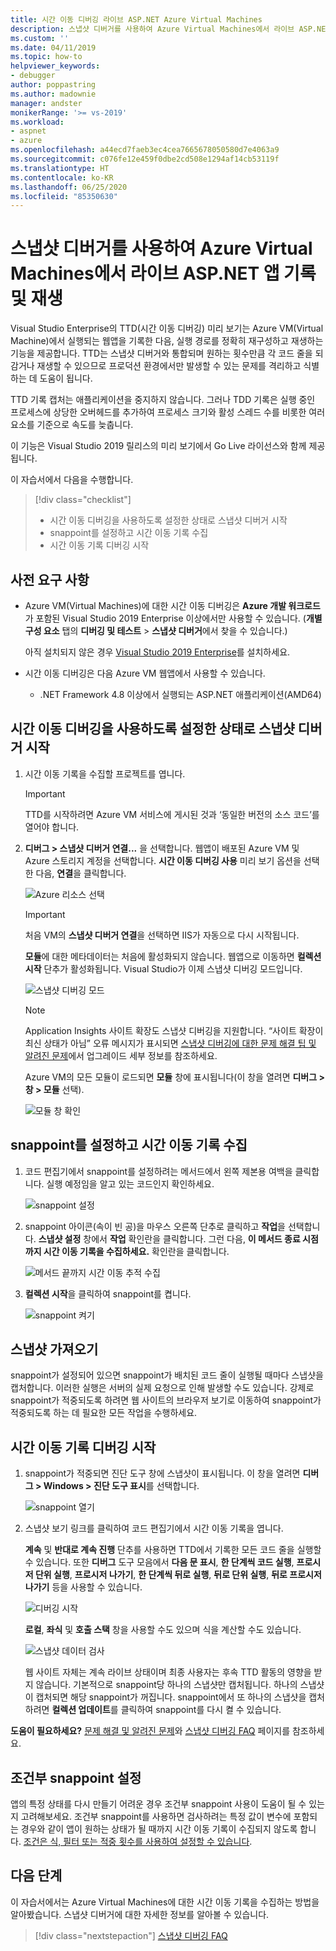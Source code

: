 ```yaml
---
title: 시간 이동 디버깅 라이브 ASP.NET Azure Virtual Machines
description: 스냅샷 디버거를 사용하여 Azure Virtual Machines에서 라이브 ASP.NET 앱을 기록 및 재생하는 방법을 알아봅니다.
ms.custom: ''
ms.date: 04/11/2019
ms.topic: how-to
helpviewer_keywords:
- debugger
author: poppastring
ms.author: madownie
manager: andster
monikerRange: '>= vs-2019'
ms.workload:
- aspnet
- azure
ms.openlocfilehash: a44ecd7faeb3ec4cea7665678050580d7e4063a9
ms.sourcegitcommit: c076fe12e459f0dbe2cd508e1294af14cb53119f
ms.translationtype: HT
ms.contentlocale: ko-KR
ms.lasthandoff: 06/25/2020
ms.locfileid: "85350630"
---
```

# <a name="record-and-replay-live-aspnet-apps-on-azure-virtual-machines-using-the-snapshot-debugger"></a>스냅샷 디버거를 사용하여 Azure Virtual Machines에서 라이브 ASP.NET 앱 기록 및 재생

Visual Studio Enterprise의 TTD(시간 이동 디버깅) 미리 보기는 Azure VM(Virtual Machine)에서 실행되는 웹앱을 기록한 다음, 실행 경로를 정확히 재구성하고 재생하는 기능을 제공합니다. TTD는 스냅샷 디버거와 통합되며 원하는 횟수만큼 각 코드 줄을 되감거나 재생할 수 있으므로 프로덕션 환경에서만 발생할 수 있는 문제를 격리하고 식별하는 데 도움이 됩니다.

TTD 기록 캡처는 애플리케이션을 중지하지 않습니다. 그러나 TDD 기록은 실행 중인 프로세스에 상당한 오버헤드를 추가하여 프로세스 크기와 활성 스레드 수를 비롯한 여러 요소를 기준으로 속도를 늦춥니다.

이 기능은 Visual Studio 2019 릴리스의 미리 보기에서 Go Live 라이선스와 함께 제공됩니다.

이 자습서에서 다음을 수행합니다.

> [!div class="checklist"]
> * 시간 이동 디버깅을 사용하도록 설정한 상태로 스냅샷 디버거 시작
> * snappoint를 설정하고 시간 이동 기록 수집
> * 시간 이동 기록 디버깅 시작

## <a name="prerequisites"></a>사전 요구 사항

* Azure VM(Virtual Machines)에 대한 시간 이동 디버깅은 **Azure 개발 워크로드**가 포함된 Visual Studio 2019 Enterprise 이상에서만 사용할 수 있습니다. (**개별 구성 요소** 탭의 **디버깅 및 테스트** > **스냅샷 디버거**에서 찾을 수 있습니다.)

    아직 설치되지 않은 경우 [Visual Studio 2019 Enterprise](https://visualstudio.microsoft.com/vs/)를 설치하세요.

* 시간 이동 디버깅은 다음 Azure VM 웹앱에서 사용할 수 있습니다.
  * .NET Framework 4.8 이상에서 실행되는 ASP.NET 애플리케이션(AMD64)

## <a name="start-the-snapshot-debugger-with-time-travel-debugging-enabled"></a>시간 이동 디버깅을 사용하도록 설정한 상태로 스냅샷 디버거 시작

1. 시간 이동 기록을 수집할 프로젝트를 엽니다.

    > [!IMPORTANT]
    > TTD를 시작하려면 Azure VM 서비스에 게시된 것과 ‘동일한 버전의 소스 코드’를 열어야 합니다.

1. **디버그 &gt; 스냅샷 디버거 연결...** 을 선택합니다. 웹앱이 배포된 Azure VM 및 Azure 스토리지 계정을 선택합니다. **시간 이동 디버깅 사용** 미리 보기 옵션을 선택한 다음, **연결**을 클릭합니다.

      ![Azure 리소스 선택](../debugger/media/time-travel-debugging-select-azure-resource-vm.png)

    > [!IMPORTANT]
    > 처음 VM의 **스냅샷 디버거 연결**을 선택하면 IIS가 자동으로 다시 시작됩니다.

    **모듈**에 대한 메타데이터는 처음에 활성화되지 않습니다. 웹앱으로 이동하면 **컬렉션 시작** 단추가 활성화됩니다. Visual Studio가 이제 스냅샷 디버깅 모드입니다.

   ![스냅샷 디버깅 모드](../debugger/media/snapshot-message.png)

    > [!NOTE]
    > Application Insights 사이트 확장도 스냅샷 디버깅을 지원합니다. “사이트 확장이 최신 상태가 아님” 오류 메시지가 표시되면 [스냅샷 디버깅에 대한 문제 해결 팁 및 알려진 문제](../debugger/debug-live-azure-apps-troubleshooting.md)에서 업그레이드 세부 정보를 참조하세요.

   Azure VM의 모든 모듈이 로드되면 **모듈** 창에 표시됩니다(이 창을 열려면 **디버그 > 창 > 모듈** 선택).

   ![모듈 창 확인](../debugger/media/snapshot-modules.png)

## <a name="set-a-snappoint-and-collect-a-time-travel-recording"></a>snappoint를 설정하고 시간 이동 기록 수집

1. 코드 편집기에서 snappoint를 설정하려는 메서드에서 왼쪽 제본용 여백을 클릭합니다. 실행 예정임을 알고 있는 코드인지 확인하세요.

   ![snappoint 설정](../debugger/media/time-travel-debugging-set-snappoint-settings.png)

1. snappoint 아이콘(속이 빈 공)을 마우스 오른쪽 단추로 클릭하고 **작업**을 선택합니다. **스냅샷 설정** 창에서 **작업** 확인란을 클릭합니다. 그런 다음, **이 메서드 종료 시점까지 시간 이동 기록을 수집하세요.** 확인란을 클릭합니다.

   ![메서드 끝까지 시간 이동 추적 수집](../debugger/media/time-travel-debugging-set-snappoint-action.png)

1. **컬렉션 시작**을 클릭하여 snappoint를 켭니다.

   ![snappoint 켜기](../debugger/media/snapshot-start-collection.png)

## <a name="take-a-snapshot"></a>스냅샷 가져오기

snappoint가 설정되어 있으면 snappoint가 배치된 코드 줄이 실행될 때마다 스냅샷을 캡처합니다. 이러한 실행은 서버의 실제 요청으로 인해 발생할 수도 있습니다. 강제로 snappoint가 적중되도록 하려면 웹 사이트의 브라우저 보기로 이동하여 snappoint가 적중되도록 하는 데 필요한 모든 작업을 수행하세요.

## <a name="start-debugging-a-time-travel-recording"></a>시간 이동 기록 디버깅 시작

1. snappoint가 적중되면 진단 도구 창에 스냅샷이 표시됩니다. 이 창을 열려면 **디버그 > Windows > 진단 도구 표시**를 선택합니다.

   ![snappoint 열기](../debugger/media/snapshot-diagsession-window.png)

1. 스냅샷 보기 링크를 클릭하여 코드 편집기에서 시간 이동 기록을 엽니다.
  
   **계속** 및 **반대로 계속 진행** 단추를 사용하면 TTD에서 기록한 모든 코드 줄을 실행할 수 있습니다. 또한 **디버그** 도구 모음에서 **다음 문 표시**, **한 단계씩 코드 실행**, **프로시저 단위 실행**, **프로시저 나가기**, **한 단계씩 뒤로 실행**, **뒤로 단위 실행**, **뒤로 프로시저 나가기** 등을 사용할 수 있습니다.

   ![디버깅 시작](../debugger/media/time-travel-debugging-step-commands.png)

   **로컬**, **좌식** 및 **호출 스택** 창을 사용할 수도 있으며 식을 계산할 수도 있습니다.

   ![스냅샷 데이터 검사](../debugger/media/time-travel-debugging-start-debugging.png)

    웹 사이트 자체는 계속 라이브 상태이며 최종 사용자는 후속 TTD 활동의 영향을 받지 않습니다. 기본적으로 snappoint당 하나의 스냅샷만 캡처됩니다. 하나의 스냅샷이 캡처되면 해당 snappoint가 꺼집니다. snappoint에서 또 하나의 스냅샷을 캡처하려면 **컬렉션 업데이트**를 클릭하여 snappoint를 다시 켤 수 있습니다.

**도움이 필요하세요?** [문제 해결 및 알려진 문제](../debugger/debug-live-azure-apps-troubleshooting.md)와 [스냅샷 디버깅 FAQ](../debugger/debug-live-azure-apps-faq.md) 페이지를 참조하세요.

## <a name="set-a-conditional-snappoint"></a>조건부 snappoint 설정

앱의 특정 상태를 다시 만들기 어려운 경우 조건부 snappoint 사용이 도움이 될 수 있는지 고려해보세요. 조건부 snappoint를 사용하면 검사하려는 특정 값이 변수에 포함되는 경우와 같이 앱이 원하는 상태가 될 때까지 시간 이동 기록이 수집되지 않도록 합니다. [조건은 식, 필터 또는 적중 횟수를 사용하여 설정할 수 있습니다](../debugger/debug-live-azure-apps-troubleshooting.md).

## <a name="next-steps"></a>다음 단계

이 자습서에서는 Azure Virtual Machines에 대한 시간 이동 기록을 수집하는 방법을 알아봤습니다. 스냅샷 디버거에 대한 자세한 정보를 알아볼 수 있습니다.

> [!div class="nextstepaction"]
> [스냅샷 디버깅 FAQ](../debugger/debug-live-azure-apps-faq.md)